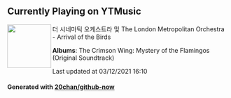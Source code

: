 ## Currently Playing on YTMusic

[<img align="left" width="100" src="https://lh3.googleusercontent.com/_MB7t-WhIofoBnd51WSULQn-YOkQCp2nOQ3dr8CgSg46cLswSJ0fKFA1CpnTk56GdtWevEPlZeEQLpRq">](https://music.youtube.com/watch?v=H9gFLkNdHvA)

더 시네마틱 오케스트라 및 The London Metropolitan Orchestra - Arrival of the Birds

**Albums**: The Crimson Wing: Mystery of the Flamingos (Original Soundtrack)

Last updated at 03/12/2021 16:10

#### Generated with [20chan/github-now](https://github.com/20chan/github-now)


<!--
**20chan/20chan** is a ✨ _special_ ✨ repository because its `README.md` (this file) appears on your GitHub profile.

Here are some ideas to get you started:

- 🔭 I’m currently working on ...
- 🌱 I’m currently learning ...
- 👯 I’m looking to collaborate on ...
- 🤔 I’m looking for help with ...
- 💬 Ask me about ...
- 📫 How to reach me: ...
- 😄 Pronouns: ...
- ⚡ Fun fact: ...
-->
